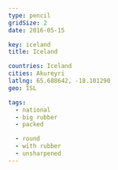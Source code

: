 ```yaml
---
type: pencil
gridSize: 2
date: 2016-05-15

key: iceland
title: Iceland

countries: Iceland
cities: Akureyri
latlng: 65.688642, -18.101290
geo: ISL

tags:
  - national
  - big rubber
  - packed

  - round
  - with rubber
  - unsharpened
---
```

